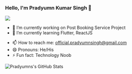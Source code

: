 ### Hello, I'm Pradyumn Kumar Singh 👋

![](https://komarev.com/ghpvc/?username=TannyS26&color=green)

<!--![Visitor Count](https://profile-counter.glitch.me/{TannyS26}/count.svg)-->
<!--
Here are some ideas to get you started:
-->

- 🔭 I’m currently working on Post Booking Service Project
- 🌱 I’m currently learning Flutter, ReactJS
<!--- 👯 I’m looking to collaborate on ...
- 🤔 I’m looking for help with ...
- 💬 Ask me about ... -->
- 📫 How to reach me: official.pradyumnsingh@gmail.com
- 😄 Pronouns: He/His
- ⚡ Fun fact: Technology Noob


![Pradyumns's GitHub Stats](https://github-readme-stats.vercel.app/api?username=TannyS26&theme=dark)

